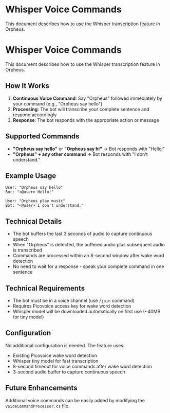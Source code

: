# Whisper Voice Commands

This document describes how to use the Whisper transcription feature in Orpheus.

# Whisper Voice Commands

This document describes how to use the Whisper transcription feature in Orpheus.

## How It Works

1. **Continuous Voice Command**: Say "Orpheus" followed immediately by your command (e.g., "Orpheus say hello")
2. **Processing**: The bot will transcribe your complete sentence and respond accordingly
3. **Response**: The bot responds with the appropriate action or message

## Supported Commands

- **"Orpheus say hello"** or **"Orpheus say hi"** → Bot responds with "Hello!"
- **"Orpheus" + any other command** → Bot responds with "I don't understand."

## Example Usage

```
User: "Orpheus say hello"
Bot: "<@user> Hello!"
```

```
User: "Orpheus play music"
Bot: "<@user> I don't understand."
```

## Technical Details

- The bot buffers the last 3 seconds of audio to capture continuous speech
- When "Orpheus" is detected, the buffered audio plus subsequent audio is transcribed
- Commands are processed within an 8-second window after wake word detection
- No need to wait for a response - speak your complete command in one sentence

## Technical Requirements

- The bot must be in a voice channel (use `/join` command)
- Requires Picovoice access key for wake word detection
- Whisper model will be downloaded automatically on first use (~40MB for tiny model)

## Configuration

No additional configuration is needed. The feature uses:
- Existing Picovoice wake word detection
- Whisper tiny model for fast transcription
- 8-second timeout for voice commands after wake word detection
- 3-second audio buffer to capture continuous speech

## Future Enhancements

Additional voice commands can be easily added by modifying the `VoiceCommandProcessor.cs` file.